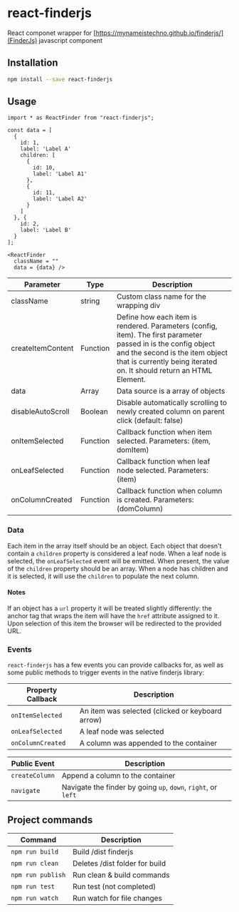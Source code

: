 # react-finderjs

React componet wrapper for [https://mynameistechno.github.io/finderjs/](FinderJs) javascript component

## Installation

```bash
npm install --save react-finderjs
```

## Usage

```
import * as ReactFinder from "react-finderjs";

const data = [
  {
    id: 1,
    label: 'Label A'
    children: [
      {
        id: 10,
        label: 'Label A1'
      },
      {
        id: 11,
        label: 'Label A2'
      }
    ]
  }, {
    id: 2,
    label: 'Label B'
  }
];

<ReactFinder
  className = ""
  data = {data} />

```

Parameter | Type | Description
----------|------|------------
className | string | Custom class name for the wrapping div
createItemContent | Function | Define how each item is rendered. Parameters (config, item). The first parameter passed in is the config object and the second is the item object that is currently being iterated on. It should return an HTML Element.
data| Array | Data source is a array of objects
disableAutoScroll| Boolean | Disable automatically scrolling to newly created column on parent click (default: false)
onItemSelected| Function | Callback function when item selected. Parameters: (item, domItem)
onLeafSelected| Function | Callback function when leaf node selected. Parameters: (item)
onColumnCreated| Function | Callback function when column is created. Parameters: (domColumn)

### Data

Each item in the array itself should be an object. Each object that doesn't contain a `children` property is considered a leaf node. When a leaf node is selected, the `onLeafSelected` event will be emitted. When present, the value of the `children` property should be an array. When a node has children and it is selected, it will use the `children` to populate the next column.

#### Notes

If an object has a `url` property it will be treated slightly differently: the anchor tag that wraps the item will have the `href` attribute assigned to it. Upon selection of this item the browser will be redirected to the provided URL.

### Events

`react-finderjs` has a few events you can provide callbacks for, as well as some public methods to trigger events in the native finderjs library:

Property Callback        | Description
-------------------------|-------------------------
`onItemSelected`         | An item was selected (clicked or keyboard arrow)
`onLeafSelected`         | A leaf node was selected
`onColumnCreated`        | A column was appended to the container


Public Event             | Description
-------------------------| ------------------------
`createColumn`           | Append a column to the container
`navigate`               | Navigate the finder by going `up`, `down`, `right`, or `left`


## Project commands

Command          | Description
-----------------|-------------------------------------
`npm run build`  | Build /dist finderjs
`npm run clean`  | Deletes /dist folder for build
`npm run publish`| Run clean & build commands
`npm run test`   | Run test (not completed)
`npm run watch`  | Run watch for file changes
